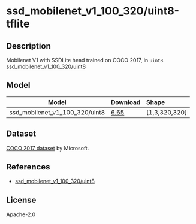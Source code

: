 <!--- SPDX-License-Identifier: Apache-2.0 -->

# ssd_mobilenet_v1_100_320/uint8-tflite

## Description

Mobilenet V1 with SSDLite head trained on COCO 2017, in `uint8`.
[ssd_mobilenet_v1_100_320/uint8](https://tfhub.dev/iree/lite-model/ssd_mobilenet_v1_100_320/uint8/default/1)

## Model

|Model                          |Download                                                           |Shape          |
|-------------------------------|:------------------------------------------------------------------|:--------------|
|ssd_mobilenet_v1_100_320/uint8 |[6.65](lite-model_ssd_mobilenet_v1_100_320_uint8_default_1.tflite) |[1,3,320,320]  |

## Dataset

[COCO 2017 dataset](http://cocodataset.org) by Microsoft.


## References

* [ssd_mobilenet_v1_100_320/uint8](https://storage.googleapis.com/tfhub-lite-models/iree/lite-model/ssd_mobilenet_v1_100_320/uint8/nms/1.tflite)

## License

Apache-2.0

